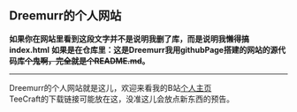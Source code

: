 ## Dreemurr的个人网站
**如果你在网站里看到这段文字并不是说明我删了库，而是说明我懒得搞index.html**
**如果是在仓库里：这是Dreemurr我用githubPage搭建的网站的源代码库~~个鬼啊，完全就是个README.md~~。**
***
Dreemurr的个人网站就是这儿，欢迎来看我的B站[个人主页](https://space.bilibili.com/431064862)\
TeeCraft的下载链接可能放在这，没准这儿会放点新东西的预告。
